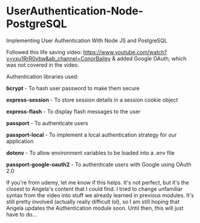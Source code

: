 # UserAuthentication-Node-PostgreSQL
Implementing User Authentication With Node JS and PostgreSQL

Followed this life saving video: https://www.youtube.com/watch?v=vxu1RrR0vbw&ab_channel=ConorBailey
& added Google OAuth, which was not covered in the video.

Authentication libraries used:

**bcrypt** - To hash user password to make them secure

**express-session** - To store session details in a session cookie object

**express-flash** - To display flash messages to the user

**passport** - To authenticate users

**passport-local** - To implement a local authentication strategy for our application

**dotenv** - To allow environment variables to be loaded into a .env file

**passport-google-oauth2** - To authenticate users with Google using OAuth 2.0


If you're from udemy, let me know if this helps. It's not perfect, but it's the closest to Angela's content that I could find. I tried to change unfamiliar syntax from the video into stuff we already learned in previous modules. It's still pretty involved (actually really difficult lol), so I am still hoping that Angela updates the Authentication module soon. Until then, this will just have to do...
